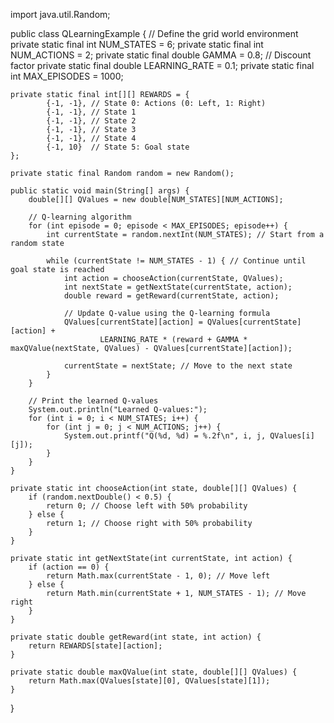 














import java.util.Random;

public class QLearningExample {
    // Define the grid world environment
    private static final int NUM_STATES = 6;
    private static final int NUM_ACTIONS = 2;
    private static final double GAMMA = 0.8; // Discount factor
    private static final double LEARNING_RATE = 0.1;
    private static final int MAX_EPISODES = 1000;

    private static final int[][] REWARDS = {
            {-1, -1}, // State 0: Actions (0: Left, 1: Right)
            {-1, -1}, // State 1
            {-1, -1}, // State 2
            {-1, -1}, // State 3
            {-1, -1}, // State 4
            {-1, 10}  // State 5: Goal state
    };

    private static final Random random = new Random();

    public static void main(String[] args) {
        double[][] QValues = new double[NUM_STATES][NUM_ACTIONS];

        // Q-learning algorithm
        for (int episode = 0; episode < MAX_EPISODES; episode++) {
            int currentState = random.nextInt(NUM_STATES); // Start from a random state

            while (currentState != NUM_STATES - 1) { // Continue until goal state is reached
                int action = chooseAction(currentState, QValues);
                int nextState = getNextState(currentState, action);
                double reward = getReward(currentState, action);

                // Update Q-value using the Q-learning formula
                QValues[currentState][action] = QValues[currentState][action] +
                        LEARNING_RATE * (reward + GAMMA * maxQValue(nextState, QValues) - QValues[currentState][action]);

                currentState = nextState; // Move to the next state
            }
        }

        // Print the learned Q-values
        System.out.println("Learned Q-values:");
        for (int i = 0; i < NUM_STATES; i++) {
            for (int j = 0; j < NUM_ACTIONS; j++) {
                System.out.printf("Q(%d, %d) = %.2f\n", i, j, QValues[i][j]);
            }
        }
    }

    private static int chooseAction(int state, double[][] QValues) {
        if (random.nextDouble() < 0.5) {
            return 0; // Choose left with 50% probability
        } else {
            return 1; // Choose right with 50% probability
        }
    }

    private static int getNextState(int currentState, int action) {
        if (action == 0) {
            return Math.max(currentState - 1, 0); // Move left
        } else {
            return Math.min(currentState + 1, NUM_STATES - 1); // Move right
        }
    }

    private static double getReward(int state, int action) {
        return REWARDS[state][action];
    }

    private static double maxQValue(int state, double[][] QValues) {
        return Math.max(QValues[state][0], QValues[state][1]);
    }
}
